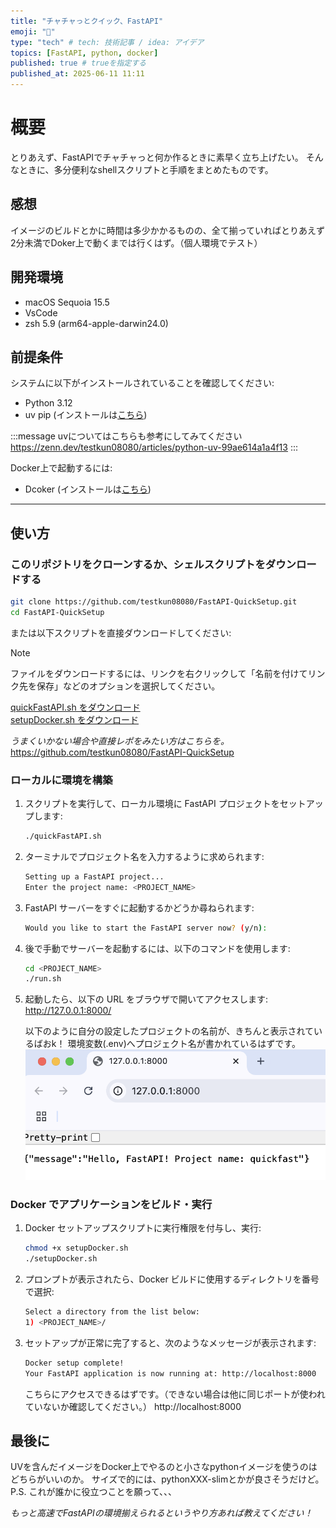 ```yaml
---
title: "チャチャっとクイック、FastAPI"
emoji: "🐍"
type: "tech" # tech: 技術記事 / idea: アイデア
topics: [FastAPI, python, docker]
published: true # trueを指定する
published_at: 2025-06-11 11:11
---
```



# 概要
とりあえず、FastAPIでチャチャっと何か作るときに素早く立ち上げたい。
そんなときに、多分便利なshellスクリプトと手順をまとめたものです。


## 感想
イメージのビルドとかに時間は多少かかるものの、全て揃っていればとりあえず2分未満でDoker上で動くまでは行くはず。（個人環境でテスト）


## 開発環境
- macOS Sequoia 15.5
- VsCode
- zsh 5.9 (arm64-apple-darwin24.0)


## 前提条件

システムに以下がインストールされていることを確認してください:

- Python 3.12
- uv pip (インストールは[こちら](https://docs.astral.sh/uv/getting-started/installation/))

:::message
uvについてはこちらも参考にしてみてください
https://zenn.dev/testkun08080/articles/python-uv-99ae614a1a4f13
:::

Docker上で起動するには:
- Dcoker (インストールは[こちら](https://github.com/docker/docker-install))
  
---

## 使い方

### このリポジトリをクローンするか、シェルスクリプトをダウンロードする

```bash
git clone https://github.com/testkun08080/FastAPI-QuickSetup.git
cd FastAPI-QuickSetup
```

または以下スクリプトを直接ダウンロードしてください:

> [!NOTE]
> ファイルをダウンロードするには、リンクを右クリックして「名前を付けてリンク先を保存」などのオプションを選択してください。

[quickFastAPI.sh をダウンロード](https://raw.githubusercontent.com/testkun08080/FastAPI-QuickSetup/main/quickFastAPI.sh)  
[setupDocker.sh をダウンロード](https://raw.githubusercontent.com/testkun08080/FastAPI-QuickSetup/main/setupDocker.sh) 


*うまくいかない場合や直接レポをみたい方はこちらを。*
https://github.com/testkun08080/FastAPI-QuickSetup


### ローカルに環境を構築
1. スクリプトを実行して、ローカル環境に FastAPI プロジェクトをセットアップします:
    ```bash
    ./quickFastAPI.sh
    ```
2. ターミナルでプロジェクト名を入力するように求められます:
    ```bash
    Setting up a FastAPI project...
    Enter the project name: <PROJECT_NAME>
    ```
3. FastAPI サーバーをすぐに起動するかどうか尋ねられます:
    ```bash
    Would you like to start the FastAPI server now? (y/n): 
    ```
4. 後で手動でサーバーを起動するには、以下のコマンドを使用します:
    ```bash
    cd <PROJECT_NAME>
    ./run.sh
    ```
5. 起動したら、以下の URL をブラウザで開いてアクセスします:
   http://127.0.0.1:8000/

   以下のように自分の設定したプロジェクトの名前が、きちんと表示されているばおk！
   環境変数(.env)へプロジェクト名が書かれているはずです。
   ![](/images/python-uv-99ae614a1a4f13/quickfastapi.png)



### Docker でアプリケーションをビルド・実行
1. Docker セットアップスクリプトに実行権限を付与し、実行:
    ```bash
    chmod +x setupDocker.sh
    ./setupDocker.sh
    ```
2. プロンプトが表示されたら、Docker ビルドに使用するディレクトリを番号で選択:
    ```bash
    Select a directory from the list below:
    1) <PROJECT_NAME>/
    ```
3. セットアップが正常に完了すると、次のようなメッセージが表示されます:
    ```bash
    Docker setup complete!
    Your FastAPI application is now running at: http://localhost:8000
    ```
    こちらにアクセスできるはずです。（できない場合は他に同じポートが使われていないか確認してください。）
    http://localhost:8000


## 最後に
UVを含んだイメージをDocker上でやるのと小さなpythonイメージを使うのはどちらがいいのか。
サイズで的には、pythonXXX-slimとかが良さそうだけど。
P.S. これが誰かに役立つことを願って、、、

*もっと高速でFastAPIの環境揃えられるというやり方あれば教えてください！*